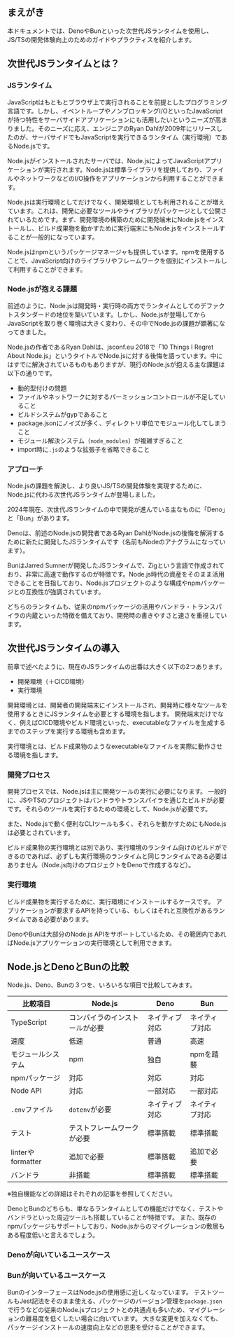 ## まえがき

本ドキュメントでは、DenoやBunといった次世代JSランタイムを使用し、JS/TSの開発体験向上のためのガイドやプラクティスを紹介します。

## 次世代JSランタイムとは？

### JSランタイム

JavaScriptはもともとブラウザ上で実行されることを前提としたプログラミング言語です。しかし、イベントループやノンブロッキングI/OといったJavaScriptが持つ特性をサーバサイドアプリケーションにも活用したいというニーズが高まりました。そのニーズに応え、エンジニアのRyan Dahlが2009年にリリースしたのが、サーバサイドでもJavaScriptを実行できるランタイム（実行環境）であるNode.jsです。

Node.jsがインストールされたサーバでは、Node.jsによってJavaScriptアプリケーションが実行されます。Node.jsは標準ライブラリを提供しており、ファイルやネットワークなどのI/O操作をアプリケーションから利用することができます。

Node.jsは実行環境としてだけでなく、開発環境としても利用されることが増えています。これは、開発に必要なツールやライブラリがパッケージとして公開されているためです。まず、開発環境の構築のために開発端末にNode.jsをインストールし、ビルド成果物を動かすために実行端末にもNode.jsをインストールすることが一般的になっています。

Node.jsはnpmというパッケージマネージャも提供しています。npmを使用することで、JavaScript向けのライブラリやフレームワークを個別にインストールして利用することができます。

### Node.jsが抱える課題

前述のように、Node.jsは開発時・実行時の両方でランタイムとしてのデファクトスタンダードの地位を築いています。しかし、Node.jsが登場してからJavaScriptを取り巻く環境は大きく変わり、その中でNode.jsの課題が顕著になってきました。

Node.jsの作者であるRyan Dahlは、jsconf.eu 2018で「10 Things I Regret About Node.js」というタイトルでNode.jsに対する後悔を語っています。中にはすでに解決されているものもありますが、現行のNode.jsが抱える主な課題は以下の通りです。

- 動的型付けの問題
- ファイルやネットワークに対するパーミッションコントロールが不足していること
- ビルドシステムがgypであること
- package.jsonにノイズが多く、ディレクトリ単位でモジュール化してしまうこと
- モジュール解決システム（`node_modules`）が複雑すぎること
- import時に`.js`のような拡張子を省略できること

### アプローチ

Node.jsの課題を解決し、より良いJS/TSの開発体験を実現するために、Node.jsに代わる次世代JSランタイムが登場しました。

2024年現在、次世代JSランタイムの中で開発が進んでいる主なものに「Deno」と「Bun」があります。

Denoは、前述のNode.jsの開発者であるRyan DahlがNode.jsの後悔を解消するために新たに開発したJSランタイムです（名前もNodeのアナグラムになっています）。

BunはJarred Sumnerが開発したJSランタイムで、Zigという言語で作成されており、非常に高速で動作するのが特徴です。Node.js時代の資産をそのまま活用できることを目指しており、Node.jsプロジェクトのような構成やnpmパッケージとの互換性が強調されています。

どちらのランタイムも、従来のnpmパッケージの活用やバンドラ・トランスパイラの内蔵といった特徴を備えており、開発時の書きやすさと速さを重視しています。

## 次世代JSランタイムの導入

前章で述べたように、現在のJSランタイムの出番は大きく以下の2つあります。

- 開発環境（＋CICD環境）
- 実行環境

開発環境とは、開発者の開発端末にインストールされ、開発時に様々なツールを使用するときにJSランタイムを必要とする環境を指します。
開発端末だけでなく、例えばCICD環境やビルド環境といった、executableなファイルを生成するまでのステップを実行する環境も含めます。

実行環境とは、ビルド成果物のようなexecutableなファイルを実際に動作させる環境を指します。


### 開発プロセス

開発プロセスでは、Node.jsは主に開発ツールの実行に必要になります。
一般的に、JSやTSのプロジェクトはバンドラやトランスパイラを通じたビルドが必要です。それらのツールを実行するための環境として、Node.jsが必要です。

また、Node.jsで動く便利なCLIツールも多く、それらを動かすためにもNode.jsは必要とされています。

ビルド成果物の実行環境とは別であり、実行環境のランタイム向けのビルドができるのであれば、必ずしも実行環境のランタイムと同じランタイムである必要はありません（Node.js向けのプロジェクトをDenoで作成するなど）。

### 実行環境

ビルド成果物を実行するために、実行環境にインストールするケースです。
アプリケーションが要求するAPIを持っている、もしくはそれと互換性があるランタイムである必要があります。

DenoやBunは大部分のNode.js APIをサポートしているため、その範囲内であればNode.jsアプリケーションの実行環境として利用できます。



## Node.jsとDenoとBunの比較

Node.js、Deno、Bunの３つを、いろいろな項目で比較してみます。

| 比較項目 | Node.js | Deno | Bun |
| - | - | - | - |
| TypeScript | コンパイラのインストールが必要 | ネイティブ対応 | ネイティブ対応 |
| 速度 | 低速 | 普通 | 高速 |
| モジュールシステム | npm | 独自 | npmを踏襲 |
| npmパッケージ | 対応 | 対応 | 対応 |
| Node API | 対応 | 一部対応 | 一部対応 |
| `.env`ファイル | `dotenv`が必要 | ネイティブ対応 | ネイティブ対応 |
| テスト | テストフレームワークが必要 | 標準搭載 | 標準搭載 |
| linterやformatter | 追加で必要 | 標準搭載 | 追加で必要 |
| バンドラ | 非搭載 | 標準搭載 | 標準搭載 |

※独自機能などの詳細はそれぞれの記事を参照してください。

DenoとBunのどちらも、単なるランタイムとしての機能だけでなく、テストやバンドラといった周辺ツールも搭載していることが特徴です。
また、既存のnpmパッケージもサポートしており、Node.jsからのマイグレーションの敷居もある程度低いと言えるでしょう。

### Denoが向いているユースケース

### Bunが向いているユースケース

BunのインターフェースはNode.jsの使用感に近しくなっています。
テストツールもJest記法をそのまま使える、パッケージのバージョン管理を`package.json`で行うなどの従来のNode.jsプロジェクトとの共通点も多いため、マイグレーションの難易度を低くしたい場合に向いています。
大きな変更を加えなくても、パッケージインストールの速度向上などの恩恵を受けることができます。